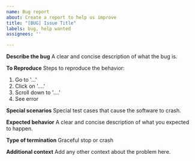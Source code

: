 ```yaml
---
name: Bug report
about: Create a report to help us improve
title: "[BUG] Issue Title"
labels: bug, help wanted
assignees: ''

---
```


**Describe the bug**
A clear and concise description of what the bug is.

**To Reproduce**
Steps to reproduce the behavior:
1. Go to '...'
2. Click on '....'
3. Scroll down to '....'
4. See error

**Special scenarios**
Special test cases that cause the software to crash.

**Expected behavior**
A clear and concise description of what you expected to happen.

**Type of termination**
Graceful stop or crash

**Additional context**
Add any other context about the problem here.
